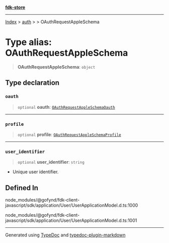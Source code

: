 [**fdk-store**](../../../README.md)
***

[Index](../../../API.md) > [auth](../../README.md) > [<internal>](../README.md) > OAuthRequestAppleSchema

# Type alias: OAuthRequestAppleSchema

> **OAuthRequestAppleSchema**: `object`

## Type declaration

### `oauth`

> `optional` **oauth**: [`OAuthRequestAppleSchemaOauth`](type-alias.OAuthRequestAppleSchemaOauth.md)

***

### `profile`

> `optional` **profile**: [`OAuthRequestAppleSchemaProfile`](type-alias.OAuthRequestAppleSchemaProfile.md)

***

### `user_identifier`

> `optional` **user\_identifier**: `string`

- Unique user identifier.

## Defined In

node\_modules/@gofynd/fdk-client-javascript/sdk/application/User/UserApplicationModel.d.ts:1000

node\_modules/@gofynd/fdk-client-javascript/sdk/application/User/UserApplicationModel.d.ts:1001

***
Generated using [TypeDoc](https://typedoc.org/) and [typedoc-plugin-markdown](https://www.npmjs.com/package/typedoc-plugin-markdown)
